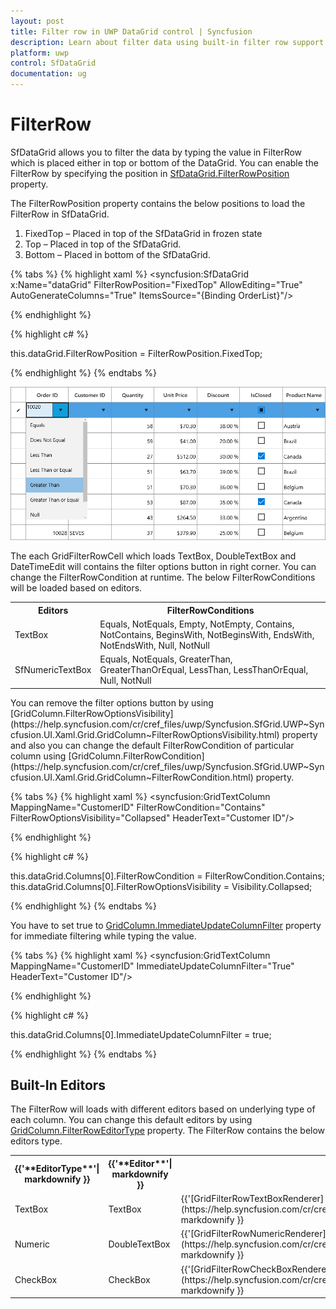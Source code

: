```yaml
---
layout: post
title: Filter row in UWP DataGrid control | Syncfusion
description: Learn about filter data using built-in filter row support in Syncfusion UWP DataGrid (SfDataGrid) control and more details.
platform: uwp
control: SfDataGrid
documentation: ug
---
```


# FilterRow

SfDataGrid allows you to filter the data by typing the value in FilterRow which is placed either in top or bottom of the DataGrid. You can enable the FilterRow by specifying the position in [SfDataGrid.FilterRowPosition](https://help.syncfusion.com/cr/cref_files/uwp/Syncfusion.SfGrid.UWP~Syncfusion.UI.Xaml.Grid.SfDataGrid~FilterRowPosition.html) property.

The FilterRowPosition property contains the below positions to load the FilterRow in SfDataGrid.

1. FixedTop – Placed in top of the SfDataGrid in frozen state
2. Top – Placed in top of the SfDataGrid.
3. Bottom – Placed in bottom of the SfDataGrid.

{% tabs %}
{% highlight xaml %}
<syncfusion:SfDataGrid x:Name="dataGrid"
                       FilterRowPosition="FixedTop"
                       AllowEditing="True"
                       AutoGenerateColumns="True"
                       ItemsSource="{Binding OrderList}"/>

{% endhighlight %}

{% highlight c# %}

this.dataGrid.FilterRowPosition = FilterRowPosition.FixedTop;

{% endhighlight %}
{% endtabs %}

![UWP DataGrid with filter row](FilterRow_images/FilterRow_img1.png)


The each GridFilterRowCell which loads TextBox, DoubleTextBox and DateTimeEdit will contains the filter options button in right corner. You can change the FilterRowCondition at runtime. The below FilterRowConditions will be loaded based on editors.

<table>
<tr>
<th>
Editors
</th>
<th>
FilterRowConditions
</th>
</tr>
<tr>
<td>
TextBox
</td>
<td>
Equals, NotEquals, Empty, NotEmpty, Contains, NotContains, BeginsWith, NotBeginsWith, EndsWith, NotEndsWith, Null, NotNull
</td>
</tr>
<tr>
<td>
SfNumericTextBox
</td>
<td>
Equals, NotEquals, GreaterThan, GreaterThanOrEqual, LessThan, LessThanOrEqual, Null, NotNull
</td>
</tr>
</table>
You can remove the filter options button by using [GridColumn.FilterRowOptionsVisibility](https://help.syncfusion.com/cr/cref_files/uwp/Syncfusion.SfGrid.UWP~Syncfusion.UI.Xaml.Grid.GridColumn~FilterRowOptionsVisibility.html) property and also you can change the default FilterRowCondition of particular column using [GridColumn.FilterRowCondition](https://help.syncfusion.com/cr/cref_files/uwp/Syncfusion.SfGrid.UWP~Syncfusion.UI.Xaml.Grid.GridColumn~FilterRowCondition.html) property.

{% tabs %}
{% highlight xaml %}
<syncfusion:GridTextColumn MappingName="CustomerID"
                           FilterRowCondition="Contains"
                           FilterRowOptionsVisibility="Collapsed"
                           HeaderText="Customer ID"/>

{% endhighlight %}

{% highlight c# %}

this.dataGrid.Columns[0].FilterRowCondition = FilterRowCondition.Contains;
this.dataGrid.Columns[0].FilterRowOptionsVisibility = Visibility.Collapsed;

{% endhighlight %}
{% endtabs %}

You have to set true to [GridColumn.ImmediateUpdateColumnFilter](https://help.syncfusion.com/cr/cref_files/uwp/Syncfusion.SfGrid.UWP~Syncfusion.UI.Xaml.Grid.GridColumn~ImmediateUpdateColumnFilter.html) property for immediate filtering while typing the value. 

{% tabs %}
{% highlight xaml %}
<syncfusion:GridTextColumn MappingName="CustomerID"
                           ImmediateUpdateColumnFilter="True"
                           HeaderText="Customer ID"/>

{% endhighlight %}

{% highlight c# %}

this.dataGrid.Columns[0].ImmediateUpdateColumnFilter = true;

{% endhighlight %}
{% endtabs %}

## Built-In Editors

The FilterRow will loads with different editors based on underlying type of each column. You can change this default editors by using [GridColumn.FilterRowEditorType](https://help.syncfusion.com/cr/cref_files/uwp/Syncfusion.SfGrid.UWP~Syncfusion.UI.Xaml.Grid.GridColumn~FilterRowEditorType.html) property. The FilterRow contains the below editors type.

<table>
<tr>
<th>
{{'**EditorType**'| markdownify }}
</th>
<th>
{{'**Editor**'| markdownify }}
</th>
<th>
{{'**Renderer**'| markdownify }}
</th>
</tr>
<tr>
<td>
TextBox
</td>
<td>
TextBox
</td>
<td>
{{'[GridFilterRowTextBoxRenderer](https://help.syncfusion.com/cr/cref_files/uwp/Syncfusion.SfGrid.UWP~Syncfusion.UI.Xaml.Grid.RowFilter.GridFilterRowTextBoxRenderer.html)'| markdownify }}
</td>
</tr>
<tr>
<td>
Numeric
</td>
<td>
DoubleTextBox
</td>
<td>
{{'[GridFilterRowNumericRenderer](https://help.syncfusion.com/cr/cref_files/uwp/Syncfusion.SfGrid.UWP~Syncfusion.UI.Xaml.Grid.RowFilter.GridFilterRowNumericRenderer.html)'| markdownify }}
</td>
</tr>
<tr>
<td>
CheckBox
</td>
<td>
CheckBox
</td>
<td>
{{'[GridFilterRowCheckBoxRenderer](https://help.syncfusion.com/cr/cref_files/uwp/Syncfusion.SfGrid.UWP~Syncfusion.UI.Xaml.Grid.RowFilter.GridFilterRowCheckBoxRenderer.html)'| markdownify }}
</td>
</tr>
</table>
